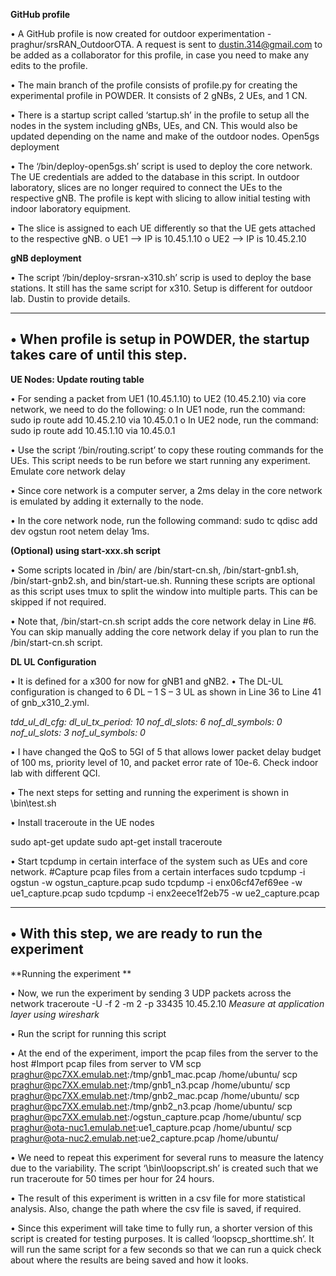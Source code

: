 **GitHub profile**

•	A GitHub profile is now created for outdoor experimentation - praghur/srsRAN_OutdoorOTA. A request is sent to dustin.314@gmail.com to be added as a collaborator for this profile, in case you need to make any edits to the profile. 

•	The main branch of the profile consists of profile.py for creating the experimental profile in POWDER. It consists of 2 gNBs, 2 UEs, and 1 CN.

•	There is a startup script called ‘startup.sh’ in the profile to setup all the nodes in the system including gNBs, UEs, and CN. This would also be updated depending on the name and make of the outdoor nodes. 
Open5gs deployment 

•	The ‘/bin/deploy-open5gs.sh’ script is used to deploy the core network. The UE credentials are added to the database in this script. In outdoor laboratory, slices are no longer required to connect the UEs to the respective gNB. The profile is kept with slicing to allow initial testing with indoor laboratory equipment. 

•	The slice is assigned to each UE differently so that the UE gets attached to the respective gNB. 
o	UE1 --> IP is 10.45.1.10 
o	UE2 --> IP is 10.45.2.10 

**gNB deployment**

•	The script ‘/bin/deploy-srsran-x310.sh’ scrip is used to deploy the base stations. It still has the same script for x310. Setup is different for outdoor lab. Dustin to provide details. 

------------------------------------------------------------------------------------------------------------------	
•	When profile is setup in POWDER, the startup takes care of until this step. 
------------------------------------------------------------------------------------------------------------------	

**UE Nodes: Update routing table**

•	For sending a packet from UE1 (10.45.1.10) to UE2 (10.45.2.10) via core network, we need to do the following:
o	In UE1 node, run the command: sudo ip route add 10.45.2.10 via 10.45.0.1
o	In UE2 node, run the command: sudo ip route add 10.45.1.10 via 10.45.0.1

•	Use the script ‘/bin/routing.script’ to copy these routing commands for the UEs. This script needs to be run before we start running any experiment. 
Emulate core network delay

•	Since core network is a computer server, a 2ms delay in the core network is emulated by adding it externally to the node. 

•	In the core network node, run the following command: sudo tc qdisc add dev ogstun root netem delay 1ms.

**(Optional) using start-xxx.sh script**

•	Some scripts located in /bin/ are /bin/start-cn.sh, /bin/start-gnb1.sh, /bin/start-gnb2.sh, and bin/start-ue.sh. Running these scripts are optional as this script uses tmux to split the window into multiple parts. This can be skipped if not required. 

•	Note that, /bin/start-cn.sh script adds the core network delay in Line #6. You can skip manually adding the core network delay if you plan to run the /bin/start-cn.sh script. 

**DL UL Configuration**


•	It is defined for a x300 for now for gNB1 and gNB2. 
•	The DL-UL configuration is changed to 6 DL – 1 S – 3 UL as shown in Line 36 to Line 41 of gnb_x310_2.yml. 

_tdd_ul_dl_cfg:
    dl_ul_tx_period: 10
    nof_dl_slots: 6
    nof_dl_symbols: 0
    nof_ul_slots: 3
    nof_ul_symbols: 0_
 
•	I have changed the QoS to 5GI of 5 that allows lower packet delay budget of 100 ms, priority level of 10, and packet error rate of 10e-6. Check indoor lab with different QCI. 

•	The next steps for setting and running the experiment is shown in \bin\test.sh

•	Install traceroute in the UE nodes 

sudo apt-get update
sudo apt-get install traceroute

•	Start tcpdump in certain interface of the system such as UEs and core network. 
#Capture pcap files from a certain interfaces
sudo tcpdump -i ogstun -w ogstun_capture.pcap
sudo tcpdump -i enx06cf47ef69ee -w ue1_capture.pcap
sudo tcpdump -i enx2eece1f2eb75 -w ue2_capture.pcap

------------------------------------------------------------------------------------------------------------------	
•	With this step, we are ready to run the experiment 
------------------------------------------------------------------------------------------------------------------	

**Running the experiment **

•	Now, we run the experiment by sending 3 UDP packets across the network
traceroute -U -f 2 -m 2 -p 33435 10.45.2.10
_Measure at application layer using wireshark_

•	Run the script for running this script 

•	At the end of the experiment, import the pcap files from the server to the host
#Import pcap files from server to VM
scp praghur@pc7XX.emulab.net:/tmp/gnb1_mac.pcap /home/ubuntu/
scp praghur@pc7XX.emulab.net:/tmp/gnb1_n3.pcap /home/ubuntu/
scp praghur@pc7XX.emulab.net:/tmp/gnb2_mac.pcap /home/ubuntu/
scp praghur@pc7XX.emulab.net:/tmp/gnb2_n3.pcap /home/ubuntu/
scp praghur@pc7XX.emulab.net:/ogstun_capture.pcap /home/ubuntu/
scp praghur@ota-nuc1.emulab.net:ue1_capture.pcap /home/ubuntu/
scp praghur@ota-nuc2.emulab.net:ue2_capture.pcap /home/ubuntu/

•	We need to repeat this experiment for several runs to measure the latency due to the variability. The script ‘\bin\loopscript.sh’ is created such that we run traceroute for 50 times per hour for 24 hours. 

•	The result of this experiment is written in a csv file for more statistical analysis. Also, change the path where the csv file is saved, if required. 

•	Since this experiment will take time to fully run, a shorter version of this script is created for testing purposes. It is called ‘loopscp_shorttime.sh’. It will run the same script for a few seconds so that we can run a quick check about where the results are being saved and how it looks. 





